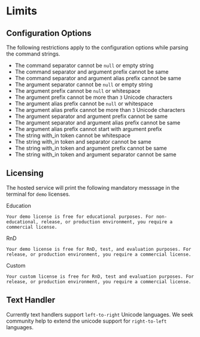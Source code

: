 # Limits

## Configuration Options
The following restrictions apply to the configuration options while parsing the command strings.
- The command separator cannot be `null` or empty string
- The command separator and argument prefix cannot be same
- The command separator and argument alias prefix cannot be same
- The argument separator cannot be `null` or empty string
- The argument prefix cannot be `null` or whitespace
- The argument prefix cannot be more than `3` Unicode characters
- The argument alias prefix cannot be `null` or whitespace
- The argument alias prefix cannot be more than `3` Unicode characters
- The argument separator and argument prefix cannot be same
- The argument separator and argument alias prefix cannot be same
- The argument alias prefix cannot start with argument prefix
- The string with_in token cannot be whitespace
- The string with_in token and separator cannot be same
- The string with_in token and argument prefix cannot be same
- The string with_in token and argument separator cannot be same


## Licensing
The hosted service will print the following mandatory messsage in the terminal for `demo` licenses.

Education
```
Your demo license is free for educational purposes. For non-educational, release, or production environment, you require a commercial license.
```

RnD
```
Your demo license is free for RnD, test, and evaluation purposes. For release, or production environment, you require a commercial license.
```

Custom
```
Your custom license is free for RnD, test and evaluation purposes. For release, or production environment, you require a commercial license.
```

## Text Handler
Currently text handlers support `left-to-right` Unicode languages. We seek community help to extend the unicode support for `right-to-left` languages.
